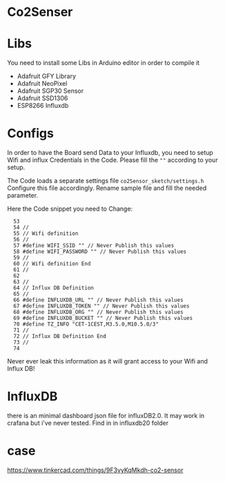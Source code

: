 # Co2Senser

# Libs
You need to install some Libs in Arduino editor in order to compile it

- Adafruit GFY Library
- Adafruit NeoPixel
- Adafruit SGP30 Sensor
- Adafruit SSD1306
- ESP8266 Influxdb

# Configs
In order to have the Board send Data to your Influxdb, you need to setup Wifi and influx Credentials in the Code. Please fill the `""` according to your setup.

The Code loads a separate settings file `co2Sensor_sketch/settings.h`
Configure this file accordingly. Rename sample file and fill the needed parameter.

Here the Code snippet you need to Change:
```
  53
  54 //
  55 // Wifi definition
  56 //
  57 #define WIFI_SSID "" // Never Publish this values
  58 #define WIFI_PASSWORD "" // Never Publish this values
  59 //
  60 // Wifi definition End
  61 //
  62
  63 //
  64 // Influx DB Definition
  65 //
  66 #define INFLUXDB_URL "" // Never Publish this values
  67 #define INFLUXDB_TOKEN "" // Never Publish this values
  68 #define INFLUXDB_ORG "" // Never Publish this values
  69 #define INFLUXDB_BUCKET "" // Never Publish this values
  70 #define TZ_INFO "CET-1CEST,M3.5.0,M10.5.0/3"
  71 //
  72 // Influx DB Definition End
  73 //
  74

```

Never ever leak this information as it will grant access to your Wifi and Influx DB!

# InfluxDB

there is an minimal dashboard json file for influxDB2.0. It may work in crafana but i've never tested.
Find in in influxdb20 folder

# case
https://www.tinkercad.com/things/9F3vyKqMkdh-co2-sensor

